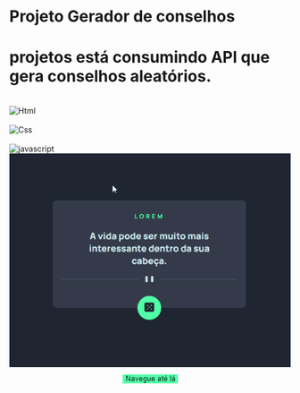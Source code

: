 # Projeto Gerador de conselhos

# projetos está consumindo API que gera conselhos aleatórios.

<div style="display: inline_block"><br>
    <img alingn="center"alt="Html"src="https://img.shields.io/badge/HTML-239120?style=for-the-badge&logo=html5&logoColor=white"><br>
    <br>
    <img alingn="center"alt="Css"src="https://img.shields.io/badge/CSS-239120?&style=for-the-badge&logo=css3&logoColor=white" /><br>
    <br>
    <img alingn="center"alt="javascript"src="https://img.shields.io/badge/JavaScript-F7DF1E?style=for-the-badge&logo=javascript&logoColor=black">

<br>
<img src="Gerador-de-Conselho.gif/">

<a href="https://uandersonlim.github.io/Projetct-Advice-Generator/" style="display: flex; justify-content: center; margin-top: 10px; text-decoration: none">
<img src="./Anotação 2023-08-29 211311.png">
</div>
